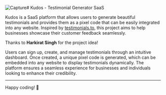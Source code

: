 ![Capture](https://github.com/user-attachments/assets/e08d5dc6-23ec-47ea-93fb-7cc2b56cafd2)# Kudos - Testimonial Generator SaaS

Kudos is a SaaS platform that allows users to generate beautiful testimonials and provides them as a pixel code that can be easily integrated into any website. Inspired by [testimonials.to](https://testimonials.to), this project aims to help businesses showcase their customer feedback seamlessly.

Thanks to **Harkirat Singh** for the project idea!

Users can sign up, create, and manage testimonials through an intuitive dashboard. Once created, a unique pixel code is generated, which can be embedded into any website to display testimonials dynamically. The platform ensures a seamless experience for businesses and individuals looking to enhance their credibility.

---



Happy coding! 🚀

